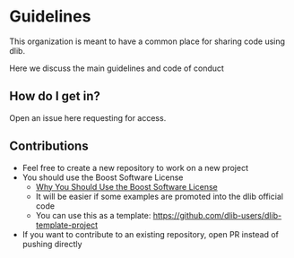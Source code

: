 # Guidelines

This organization is meant to have a common place for sharing code using dlib.

Here we discuss the main guidelines and code of conduct

## How do I get in?

Open an issue here requesting for access.

## Contributions

- Feel free to create a new repository to work on a new project
- You should use the Boost Software License
  - [Why You Should Use the Boost Software License](https://pdimov.github.io/blog/2020/09/06/why-use-the-boost-license/)
  - It will be easier if some examples are promoted into the dlib official code
  - You can use this as a template: https://github.com/dlib-users/dlib-template-project
- If you want to contribute to an existing repository, open PR instead of pushing directly
